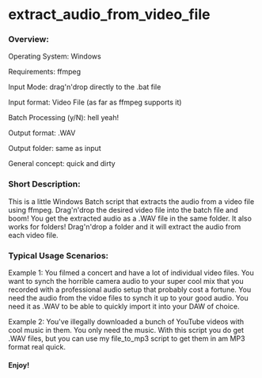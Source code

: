# extract_audio_from_video_file

### Overview:

Operating System: Windows

Requirements: ffmpeg

Input Mode: drag'n'drop directly to the .bat file

Input format: Video File (as far as ffmpeg supports it)

Batch Processing (y/N): hell yeah!

Output format: .WAV

Output folder: same as input

General concept: quick and dirty

### Short Description:


This is a little Windows Batch script that extracts the audio from a video file using ffmpeg. Drag'n'drop the desired video file into the batch file and boom! You get the extracted audio as a .WAV file in the same folder. It also works for folders! Drag'n'drop a folder and it will extract the audio from each video file.


### Typical Usage Scenarios:

Example 1: You filmed a concert and have a lot of individual video files. You want to synch the horrible camera audio to your super cool mix that you recorded with a professional audio setup that probably cost a fortune. You need the audio from the vidoe files to synch it up to your good audio. You need it as .WAV to be able to quickly import it into your DAW of choice.

Example 2: You've illegally downloaded a bunch of YouTube videos with cool music in them. You only need the music. With this script you do get .WAV files, but you can use my file_to_mp3 script to get them in am MP3 format real quick.

#### Enjoy!

